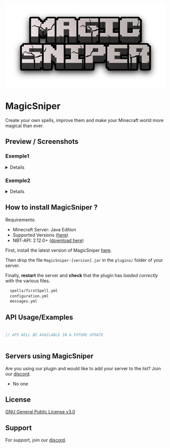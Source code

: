 ![Logo](/assets/magicsniper.png)

# MagicSniper

Create your own spells, improve them and make your Minecraft world more magical than ever.

## Preview / Screenshots

### __Exemple1__

<details>
  <br>
  <img src=https://media.tenor.com/qMZe3e1Er7EAAAAC/example.gif>
  <br>
</details>

### __Exemple2__

<details>
  <br>
  <img src=https://media.tenor.com/qMZe3e1Er7EAAAAC/example.gif>
  <br>
</details>

## How to install MagicSniper ?

Requirements:

- Minecraft Server: Java Edition
- Supported Versions ([here](https://link.fr))
- NBT-API: 2.12.0+ ([download here](https://modrinth.com/plugin/nbtapi/))

First, install the latest version of MagicSniper [here](github.com/SniperTVmc/MagicSniper/releases/latest).

Then drop the file `MagicSniper-[version].jar` in the `plugins/` folder of your server.

Finally, __restart__ the server and __check__ that the plugin has _loaded correctly_ with the various files.

```bash
  spells/firstSpell.yml
  configuration.yml
  messages.yml
```

## API Usage/Examples

```java
 
// API WILL BE AVAILABLE IN A FUTURE UPDATE
 
```

## Servers using MagicSniper

Are you using our plugin and would like to add your server to the list? Join
our [discord](https://discord.gg/fSzK79TAYf).

- No one

## License

[GNU General Public License v3.0](https://github.com/SniperTVmc/MagicSniper/blob/Main/LICENSE)

## Support

For support, join our [discord](https://discord.gg/fSzK79TAYf).
